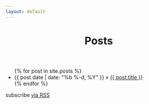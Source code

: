 ```yaml
---
layout: default
---
```


<div class="home">

  <header class="post-header">
    <h1 class="post-title">Posts</h1>
  </header>
  <!-- <h1 class="page-heading">Posts</h1> -->

  <ul class="archive-list">
    {% for post in site.posts %}
      <li>
        <span class="post-meta">{{ post.date | date: "%b %-d, %Y" }}</span> &raquo;  <a href="{{ post.url | prepend: site.baseurl }}">{{ post.title }}</a>        
      </li>
    {% endfor %}
  </ul>
  <p class="rss-subscribe">subscribe <a href="{{ "/feed.xml" | prepend: site.baseurl }}">via RSS</a></p>
</div>